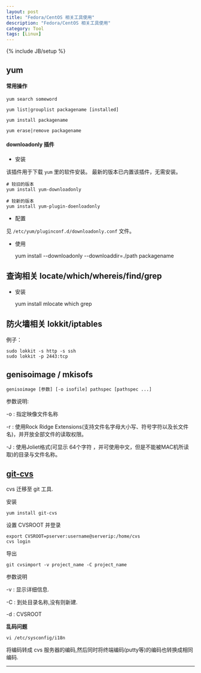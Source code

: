 ```yaml
---
layout: post
title: "Fedora/CentOS 相关工具使用"
description: "Fedora/CentOS 相关工具使用"
category: Tool
tags: [Linux]
---
```

{% include JB/setup %}


## yum

#### 常用操作

	yum search someword

	yum list|grouplist packagename [installed]

	yum install packagename

	yum erase|remove packagename

#### downloadonly 插件

* 安装

该插件用于下载 `yum` 里的软件安装。
最新的版本已内置该插件，无需安装。

	# 较旧的版本
	yum install yum-downloadonly

	# 较新的版本
	yum install yum-plugin-doenloadonly

* 配置

见 `/etc/yum/pluginconf.d/downloadonly.conf` 文件。

* 使用

	yum install --downloadonly --downloaddir=./path packagename


## 查询相关 locate/which/whereis/find/grep

* 安装

	yum install mlocate which grep


## 防火墙相关 lokkit/iptables

例子：

	sudo lokkit -s http -s ssh
	sudo lokkit -p 2443:tcp


## genisoimage / mkisofs

	genisoimage [参数] [-o isofile] pathspec [pathspec ...]

参数说明:

-o : 指定映像文件名称

-r : 使用Rock Ridge Extensions(支持文件名字母大小写、符号字符以及长文件名)，并开放全部文件的读取权限。

-J : 使用Joliet格式(可显示 64个字符 ，并可使用中文，但是不能被MAC机所读取)的目录与文件名称。


## [git-cvs](https://www.kernel.org/pub/software/scm/git/docs/git-cvsimport.html)

cvs 迁移至 git 工具.

安装

	yum install git-cvs

设置 CVSROOT 并登录

	export CVSROOT=pserver:username@serverip:/home/cvs
	cvs login

导出

	git cvsimport -v project_name -C project_name

参数说明

-v : 显示详细信息.

-C : 到处目录名称,没有则新建.

-d : CVSROOT

**乱码问题**

	vi /etc/sysconfig/i18n

将编码转成 cvs 服务器的编码,然后同时将终端编码(putty等)的编码也转换成相同编码.



***


